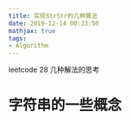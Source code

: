 ```yaml
---
title: 实现StrStr的几种算法
date: 2019-12-14 00:33:50
mathjax: true
tags:
- Algorithm
---
```


leetcode 28 几种解法的思考

<!--more-->

# 字符串的一些概念
